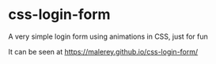# css-login-form

A very simple login form using animations in CSS, just for fun 

It can be seen at https://malerey.github.io/css-login-form/
